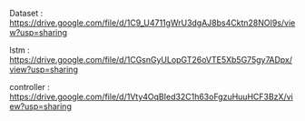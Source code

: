 Dataset : https://drive.google.com/file/d/1C9_U4711gWrU3dgAJ8bs4Cktn28NOI9s/view?usp=sharing

lstm : https://drive.google.com/file/d/1CGsnGyULopGT26oVTE5Xb5G75gy7ADpx/view?usp=sharing

controller : https://drive.google.com/file/d/1Vty4OqBIed32C1h63oFgzuHuuHCF3BzX/view?usp=sharing
